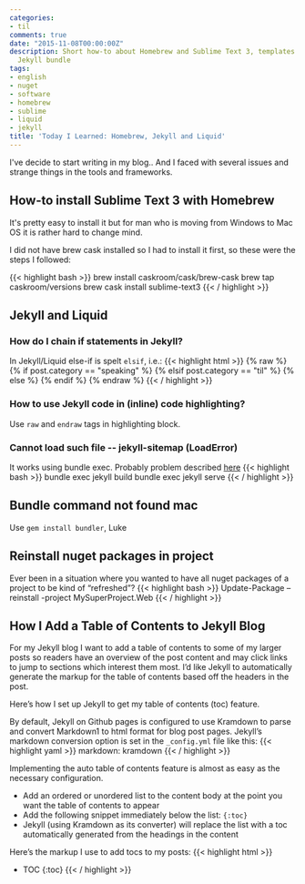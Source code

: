 ```yaml
---
categories:
- til
comments: true
date: "2015-11-08T00:00:00Z"
description: Short how-to about Homebrew and Sublime Text 3, templates in Liquid and
  Jekyll bundle
tags:
- english
- nuget
- software
- homebrew
- sublime
- liquid
- jekyll
title: 'Today I Learned: Homebrew, Jekyll and Liquid'
---
```


I've decide to start writing in my blog..
And I faced with several issues and strange things in the tools and frameworks.

## How-to install Sublime Text 3 with Homebrew
It's pretty easy to install it but for man who is moving from Windows to Mac OS it is rather hard to change mind.

I did not have brew cask installed so I had to install it first, so these were the steps I followed:

{{< highlight bash >}}
brew install caskroom/cask/brew-cask
brew tap caskroom/versions
brew cask install sublime-text3
{{< / highlight >}}

## Jekyll and Liquid

### How do I chain if statements in Jekyll?
In Jekyll/Liquid else-if is spelt `elsif`, i.e.:
{{< highlight html >}}
{% raw %}
{% if post.category == "speaking" %}
  <i class="fa fa-microphone"></i>
{% elsif post.category == "til" %}
  <i class="fa fa-hand-spock-o"></i>
{% else %}
  <i class="fa fa-hand-paper-o"></i>
{% endif %}
{% endraw %}
{{< / highlight >}}

### How to use Jekyll code in (inline) code highlighting?
Use `raw` and `endraw` tags in highlighting block.

### Cannot load such file -- jekyll-sitemap (LoadError)
It works using bundle exec. Probably problem described [here](https://github.com/mmistakes/skinny-bones-jekyll/issues/10)
{{< highlight bash >}}
bundle exec jekyll build
bundle exec jekyll serve
{{< / highlight >}}

## Bundle command not found mac
Use `gem install bundler`, Luke

## Reinstall nuget packages in project
Ever been in a situation where you wanted to have all nuget packages of a project to be kind of “refreshed”?
{{< highlight bash >}}
Update-Package –reinstall -project MySuperProject.Web
{{< / highlight >}}

## How I Add a Table of Contents to Jekyll Blog
For my Jekyll blog I want to add a table of contents to some of my larger posts so readers have an overview of the post content and may click links to jump to sections which interest them most. I’d like Jekyll to automatically generate the markup for the table of contents based off the headers in the post.

Here’s how I set up Jekyll to get my table of contents (toc) feature.

By default, Jekyll on Github pages is configured to use Kramdown to parse and convert Markdown1 to html format for blog post pages. Jekyll’s markdown conversion option is set in the `_config.yml` file like this:
{{< highlight yaml >}}
markdown: kramdown
{{< / highlight >}}

Implementing the auto table of contents feature is almost as easy as the necessary configuration.

- Add an ordered or unordered list to the content body at the point you want the table of contents to appear
- Add the following snippet immediately below the list: `{:toc}`
- Jekyll (using Kramdown as its converter) will replace the list with a toc automatically generated from the headings in the content

Here’s the markup I use to add tocs to my posts:
{{< highlight html >}}
* TOC
{:toc}
{{< / highlight >}}
